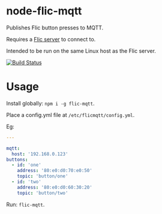 # node-flic-mqtt
Publishes Flic button presses to MQTT.

Requires a [Flic server](https://github.com/50ButtonsEach/fliclib-linux-hci) to connect to.

Intended to be run on the same Linux host as the Flic server.

[![Build Status](https://travis-ci.org/denwilliams/node-flic-mqtt.svg?branch=master)](https://travis-ci.org/denwilliams/node-flic-mqtt)

# Usage

Install globally: `npm i -g flic-mqtt`.

Place a config.yml file at `/etc/flicmqtt/config.yml`.

Eg:
```yml
---

mqtt:
  host: '192.168.0.123'
buttons:
  - id: 'one'
    address: '80:e0:d0:70:e0:50'
    topic: 'button/one'
  - id: 'two'
    address: '80:e0:d0:60:30:20'
    topic: 'button/two'
```

Run: `flic-mqtt`.
